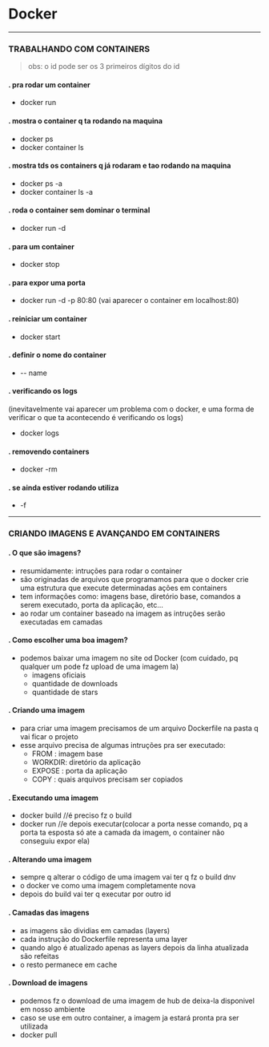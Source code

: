 # Docker

---------------------------------------------------------------------------
 ### TRABALHANDO COM CONTAINERS

 > obs: o id pode ser os 3 primeiros dígitos do id

 #### . pra rodar um container
- docker run

 #### . mostra o container q ta rodando na maquina
- docker ps 
- docker container ls

 #### . mostra tds os containers q já rodaram e tao rodando na maquina
- docker ps -a
- docker container ls -a

 #### . roda o container sem dominar o terminal
- docker run -d 

 #### . para um container 
- docker stop <id ou nome>

 #### . para expor uma porta
- docker run -d -p 80:80 (vai aparecer o container em localhost:80)

 #### . reiniciar um container
- docker start <id ou nome>

 #### . definir o nome do container
- -- name

 #### . verificando os logs
  (inevitavelmente vai aparecer um problema com o docker, e uma forma de verificar o que ta acontecendo é verificando os logs)
 - docker logs <id>

 #### . removendo containers
- docker -rm <id>
 #### . se ainda estiver rodando utiliza 
- -f

 
---------------------------------------------------------------------------
### CRIANDO IMAGENS E AVANÇANDO EM CONTAINERS

 #### . O que são imagens?
- resumidamente: intruções para rodar o container
- são originadas de arquivos que programamos para que o docker crie uma estrutura que execute determinadas ações em containers
- tem informações como: imagens base, diretório base, comandos a serem executado, porta da aplicação, etc...
- ao rodar um container baseado na imagem as intruções serão executadas em camadas

 #### . Como escolher uma boa imagem?
- podemos baixar uma imagem no site od Docker (com cuidado, pq qualquer um pode fz upload de uma imagem la)
  - imagens oficiais
  - quantidade de downloads
  - quantidade de stars

 #### . Criando uma imagem
- para criar uma imagem precisamos de um arquivo Dockerfile na pasta q vai ficar o projeto
- esse arquivo precisa de algumas intruções pra ser executado:
  - FROM   : imagem base
  - WORKDIR: diretório da aplicação
  - EXPOSE : porta da aplicação
  - COPY   : quais arquivos precisam ser copiados

 #### . Executando uma imagem
- docker build <diretorio da imagem> //é preciso fz o build
- docker run <imagem>                //e depois executar(colocar a porta nesse comando, pq a porta ta esposta só ate a camada da imagem, o container não conseguiu expor ela) 

 #### . Alterando uma imagem
- sempre q alterar o código de uma imagem vai ter q fz o build dnv
- o docker ve como uma imagem completamente nova
- depois do build vai ter q executar por outro id

 #### . Camadas das imagens
- as imagens são dividias em camadas (layers)
- cada instrução do Dockerfile representa uma layer
- quando algo é atualizado apenas as layers depois da linha atualizada são refeitas
- o resto permanece em cache

 #### . Download de imagens
- podemos fz o download de uma imagem de hub de deixa-la disponivel em nosso ambiente
- caso se use em outro container, a imagem ja estará pronta pra ser utilizada
- docker pull <imagem>



